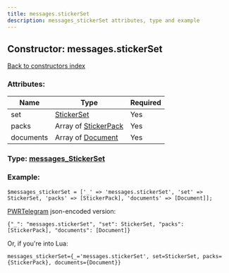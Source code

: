 ```yaml
---
title: messages.stickerSet
description: messages_stickerSet attributes, type and example
---
```

## Constructor: messages.stickerSet  
[Back to constructors index](index.md)



### Attributes:

| Name     |    Type       | Required |
|----------|---------------|----------|
|set|[StickerSet](../types/StickerSet.md) | Yes|
|packs|Array of [StickerPack](../types/StickerPack.md) | Yes|
|documents|Array of [Document](../types/Document.md) | Yes|



### Type: [messages\_StickerSet](../types/messages_StickerSet.md)


### Example:

```
$messages_stickerSet = ['_' => 'messages.stickerSet', 'set' => StickerSet, 'packs' => [StickerPack], 'documents' => [Document]];
```  

[PWRTelegram](https://pwrtelegram.xyz) json-encoded version:

```
{"_": "messages.stickerSet", "set": StickerSet, "packs": [StickerPack], "documents": [Document]}
```


Or, if you're into Lua:  


```
messages_stickerSet={_='messages.stickerSet', set=StickerSet, packs={StickerPack}, documents={Document}}

```


